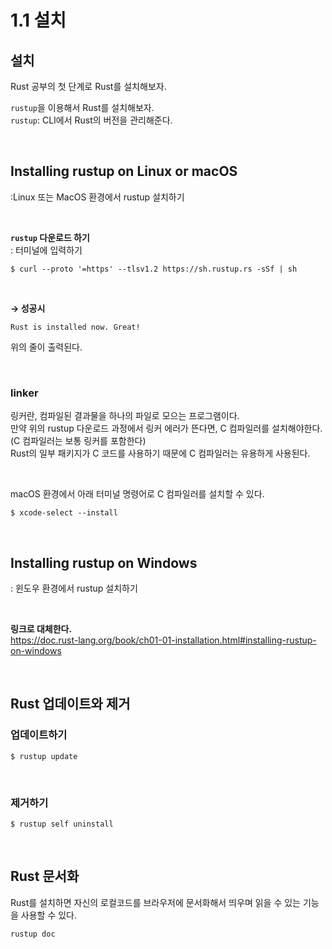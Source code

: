 # 1.1 설치
## 설치
Rust 공부의 첫 단계로 Rust를 설치해보자.

`rustup`을 이용해서 Rust를 설치해보자.  
`rustup`: CLI에서 Rust의 버전을 관리해준다.  

<br/>

## Installing rustup on Linux or macOS
:Linux 또는 MacOS 환경에서 rustup 설치하기

<br/>

**`rustup` 다운로드 하기**   
: 터미널에 입력하기
```
$ curl --proto '=https' --tlsv1.2 https://sh.rustup.rs -sSf | sh
```
<br/>

**→ 성공시**
```
Rust is installed now. Great!
```
위의 줄이 출력된다.

<br/>

### linker  
링커란, 컴파일된 결과물을 하나의 파일로 모으는 프로그램이다.  
만약 위의 rustup 다운로드 과정에서 링커 에러가 뜬다면, C 컴파일러를 설치해야한다.(C 컴파일러는 보통 링커를 포함한다)  
Rust의 일부 패키지가 C 코드를 사용하기 때문에 C 컴파일러는 유용하게 사용된다.  

<br/>

macOS 환경에서 아래 터미널 명령어로 C 컴파일러를 설치할 수 있다.

```
$ xcode-select --install
```

<br/>

## Installing rustup on Windows
: 윈도우 환경에서 rustup 설치하기

<br/>

**링크로 대체한다.**  
https://doc.rust-lang.org/book/ch01-01-installation.html#installing-rustup-on-windows


<br/>

## Rust 업데이트와 제거

### 업데이트하기

```
$ rustup update
```

<br/>

### 제거하기

```
$ rustup self uninstall
```

<br/>

## Rust 문서화

Rust를 설치하면 자신의 로컬코드를 브라우저에 문서화해서 띄우며 읽을 수 있는 기능을 사용할 수 있다.  

```
rustup doc
```


